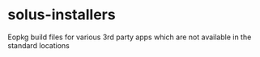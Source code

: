 # solus-installers
Eopkg build files for various 3rd party apps which are not available in the standard locations
